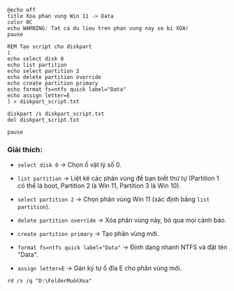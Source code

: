 ```
@echo off
title Xoa phan vung Win 11 -> Data
color 0C
echo WARNING: Tat ca du lieu tren phan vung nay se bi XOA!
pause

REM Tạo script cho diskpart
(
echo select disk 0
echo list partition
echo select partition 2
echo delete partition override
echo create partition primary
echo format fs=ntfs quick label="Data"
echo assign letter=E
) > diskpart_script.txt

diskpart /s diskpart_script.txt
del diskpart_script.txt

pause
```
### Giải thích:

- `select disk 0` → Chọn ổ vật lý số 0.
    
- `list partition` → Liệt kê các phân vùng để bạn biết thứ tự (Partition 1 có thể là boot, Partition 2 là Win 11, Partition 3 là Win 10).
    
- `select partition 2` → Chọn phân vùng Win 11 (xác định bằng `list partition`).
    
- `delete partition override` → Xóa phân vùng này, bỏ qua mọi cảnh báo.
    
- `create partition primary` → Tạo phân vùng mới.
    
- `format fs=ntfs quick label="Data"` → Định dạng nhanh NTFS và đặt tên "Data".
    
- `assign letter=E` → Gán ký tự ổ đĩa E cho phân vùng mới.










```
rd /s /q "D:\FolderMuốnXoa"

```